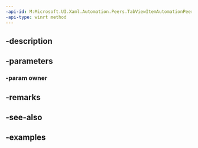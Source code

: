 ```yaml
---
-api-id: M:Microsoft.UI.Xaml.Automation.Peers.TabViewItemAutomationPeer.#ctor(Microsoft.UI.Xaml.Controls.TabViewItem)
-api-type: winrt method
---
```


## -description

## -parameters

### -param owner

## -remarks

## -see-also

## -examples

